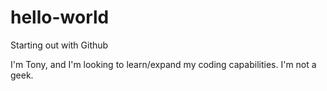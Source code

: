 # hello-world
Starting out with Github

I'm Tony, and I'm looking to learn/expand my coding capabilities. I'm not a geek.
